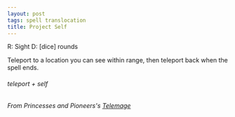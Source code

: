 ```yaml
---
layout: post
tags: spell translocation
title: Project Self
---
```

R: Sight  D: [dice] rounds

Teleport to a location you can see within range, then teleport back when the spell ends.

###### teleport + self
###### From Princesses and Pioneers's [Telemage](https://princesses-and-pioneers.tumblr.com/post/183711068718/telemancer)
